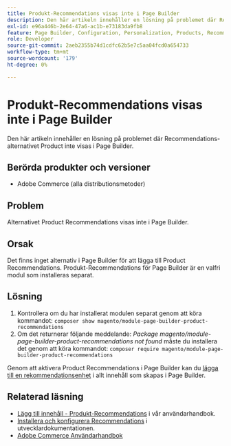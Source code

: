 ```yaml
---
title: Produkt-Recommendations visas inte i Page Builder
description: Den här artikeln innehåller en lösning på problemet där Recommendations-alternativet Product inte visas i Page Builder.
exl-id: e96a446b-2e64-47a6-ac1b-e73183da9fb8
feature: Page Builder, Configuration, Personalization, Products, Recommendations
role: Developer
source-git-commit: 2aeb2355b74d1cdfc62b5e7c5aa04fcd0a654733
workflow-type: tm+mt
source-wordcount: '179'
ht-degree: 0%

---
```


# Produkt-Recommendations visas inte i Page Builder

Den här artikeln innehåller en lösning på problemet där Recommendations-alternativet Product inte visas i Page Builder.

## Berörda produkter och versioner

* Adobe Commerce (alla distributionsmetoder)

## Problem

Alternativet Product Recommendations visas inte i Page Builder.

## Orsak

Det finns inget alternativ i Page Builder för att lägga till Product Recommendations. Produkt-Recommendations för Page Builder är en valfri modul som installeras separat.

## Lösning

1. Kontrollera om du har installerat modulen separat genom att köra kommandot: `composer show magento/module-page-builder-product-recommendations`
1. Om det returnerar följande meddelande: *Package magento/module-page-builder-product-recommendations not found* måste du installera det genom att köra kommandot: `composer require magento/module-page-builder-product-recommendations`

Genom att aktivera Product Recommendations i Page Builder kan du [lägga till en rekommendationsenhet](https://experienceleague.adobe.com/docs/commerce-admin/page-builder/add-content/recommendations.html) i allt innehåll som skapas i Page Builder.

## Relaterad läsning

* [Lägg till innehåll - Produkt-Recommendations](https://experienceleague.adobe.com/docs/commerce-admin/page-builder/add-content/recommendations.html) i vår användarhandbok.
* [Installera och konfigurera Recommendations](https://experienceleague.adobe.com/en/docs/commerce-merchant-services/product-recommendations/getting-started/install-configure) i utvecklardokumentationen.
* [Adobe Commerce Användarhandbok](https://experienceleague.adobe.com/en/docs/commerce-admin/user-guides/home)
